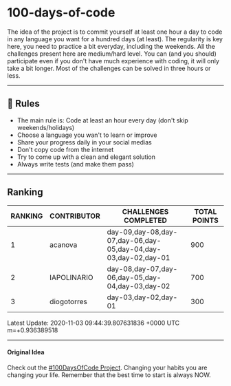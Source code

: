 # 100-days-of-code

The idea of the project is to commit yourself at least one hour a day to code in any language you want for a hundred days (at least). The regularity is key here, you need to practice a bit everyday, including the weekends.
All the challenges present here are medium/hard level. You can (and you should) participate even if you don't have much experience with coding, it will only take a bit longer.
Most of the challenges can be solved in three hours or less.

---

## 🚩 Rules

- The main rule is: Code at least an hour every day (don't skip weekends/holidays)
- Choose a language you wan't to learn or improve
- Share your progress daily in your social medias
- Don't copy code from the internet
- Try to come up with a clean and elegant solution
- Always write tests (and make them pass)

---

## Ranking

| RANKING | CONTRIBUTOR |                      CHALLENGES COMPLETED                      | TOTAL POINTS |
|---------|-------------|----------------------------------------------------------------|--------------|
|       1 | acanova     | day-09,day-08,day-07,day-06,day-05,day-04,day-03,day-02,day-01 |          900 |
|       2 | IAPOLINARIO | day-08,day-07,day-06,day-05,day-04,day-03,day-02               |          700 |
|       3 | diogotorres | day-03,day-02,day-01                                           |          300 |

Latest Update: 2020-11-03 09:44:39.807631836 +0000 UTC m=+0.936389518

---

#### Original Idea

Check out the [#100DaysOfCode Project](https://www.100daysofcode.com/). Changing your habits you are changing your life. Remember that the best time to start is always NOW.
